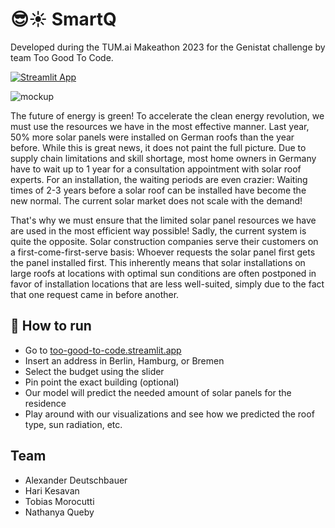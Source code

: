 # 😎☀️ SmartQ
Developed during the TUM.ai Makeathon 2023 for the Genistat challenge by team Too Good To Code.

[![Streamlit App](https://static.streamlit.io/badges/streamlit_badge_black_red.svg)](https://too-good-to-code.streamlit.app)

![mockup](https://user-images.githubusercontent.com/73829218/235345148-c99111c3-b28a-4595-9f5b-8fa95876f9a0.png)

The future of energy is green! To accelerate the clean energy revolution, we must use the resources we have in the most effective manner. Last year, 50% more solar panels were installed on German roofs than the year before. While this is great news, it does not paint the full picture. Due to supply chain limitations and skill shortage, most home owners in Germany have to wait up to 1 year for a consultation appointment with solar roof experts. For an installation, the waiting periods are even crazier: Waiting times of 2-3 years before a solar roof can be installed have become the new normal. The current solar market does not scale with the demand!

That's why we must ensure that the limited solar panel resources we have are used in the most efficient way possible! Sadly, the current system is quite the opposite. Solar construction companies serve their customers on a first-come-first-serve basis: Whoever requests the solar panel first gets the panel installed first. This inherently means that solar installations on large roofs at locations with optimal sun conditions are often postponed in favor of installation locations that are less well-suited, simply due to the fact that one request came in before another.

## 📌 How to run
- Go to [too-good-to-code.streamlit.app](https://too-good-to-code.streamlit.app/)
- Insert an address in Berlin, Hamburg, or Bremen
- Select the budget using the slider
- Pin point the exact building (optional)
- Our model will predict the needed amount of solar panels for the residence
- Play around with our visualizations and see how we predicted the roof type, sun radiation, etc.

## Team
- Alexander Deutschbauer
- Hari Kesavan
- Tobias Morocutti
- Nathanya Queby
